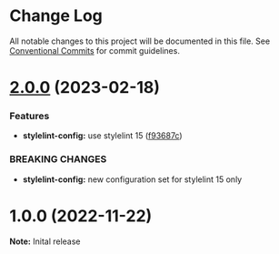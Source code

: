 # Change Log

All notable changes to this project will be documented in this file.
See [Conventional Commits](https://conventionalcommits.org) for commit guidelines.

# [2.0.0](https://github.com/merkle-open/frontend-defaults/compare/@merkle-open/stylelint-config@1.0.0...@merkle-open/stylelint-config@2.0.0) (2023-02-18)


### Features

* **stylelint-config:** use stylelint 15 ([f93687c](https://github.com/merkle-open/frontend-defaults/commit/f93687c185c252935c2c054c8c8b120f467d6cd7))


### BREAKING CHANGES

* **stylelint-config:** new configuration set for stylelint 15 only






# 1.0.0 (2022-11-22)

**Note:** Inital release
